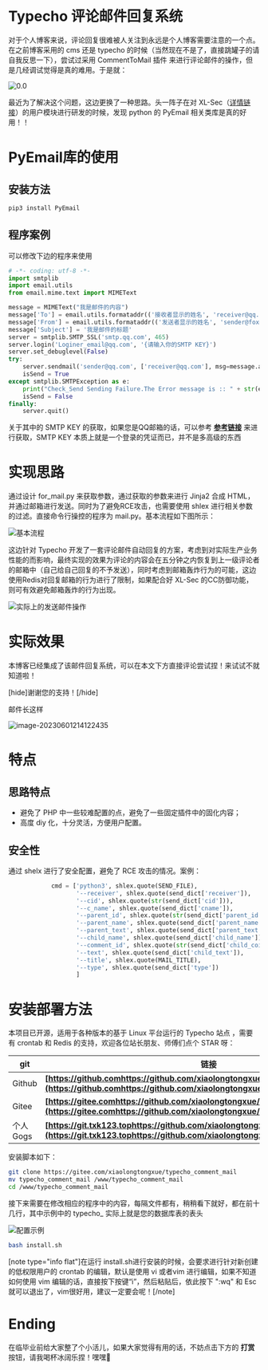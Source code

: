 # Typecho 评论邮件回复系统

对于个人博客来说，评论回复很难被人关注到永远是个人博客需要注意的一个点。在之前博客采用的 cms 还是 typecho 的时候（当然现在不是了，直接跳罐子的请自我反思一下），尝试过采用 CommentToMail 插件 来进行评论邮件的操作，但是几经调试觉得是真的难用。于是就：

![0.0](https://github.com/xiaolongtongxue/typecho_comment_mail/images/image-20230601205949008.png)

最近为了解决这个问题，这边更换了一种思路。头一阵子在对 XL-Sec（[详情链接](/archives/122/)）的用户模块进行研发的时候，发现 python 的 PyEmail 相关类库是真的好用！！

# PyEmail库的使用

## 安装方法

```bash
pip3 install PyEmail
```

## 程序案例

可以修改下边的程序来使用

```python
# -*- coding: utf-8 -*-
import smtplib
import email.utils
from email.mime.text import MIMEText

message = MIMEText("我是邮件的内容")
message['To'] = email.utils.formataddr(('接收者显示的姓名', 'receiver@qq.com'))
message['From'] = email.utils.formataddr(('发送者显示的姓名', 'sender@foxmail.com'))
message['Subject'] = '我是邮件的标题'
server = smtplib.SMTP_SSL('smtp.qq.com', 465)
server.login('Loginer_email@qq.com', '{请输入你的SMTP KEY}')
server.set_debuglevel(False)
try:
    server.sendmail('sender@qq.com', ['receiver@qq.com'], msg=message.as_string())
    isSend = True
except smtplib.SMTPException as e:
    print("Check_Send Sending Failure.The Error message is :: " + str(e))
    isSend = False
finally:
    server.quit()
```

关于其中的 SMTP KEY 的获取，如果您是QQ邮箱的话，可以参考 **[参考链接](/archives/121/)** 来进行获取，SMTP KEY 本质上就是一个登录的凭证而已，并不是多高级的东西

# 实现思路

通过设计 for_mail.py 来获取参数，通过获取的参数来进行 Jinja2 合成 HTML，并通过邮箱进行发送。同时为了避免RCE攻击，也需要使用 shlex 进行相关参数的过滤。直接命令行操控的程序为 mail.py。基本流程如下图所示：

![基本流程](https://github.com/xiaolongtongxue/typecho_comment_mail/images/image-20230601212816615.png)

这边针对 Typecho 开发了一套评论邮件自动回复的方案，考虑到对实际生产业务性能的而影响，最终实现的效果为评论的内容会在五分钟之内恢复到上一级评论者的邮箱中（自己给自己回复的不予发送），同时考虑到邮箱轰炸行为的可能，这边使用Redis对回复邮箱的行为进行了限制，如果配合好 XL-Sec 的CC防御功能，则可有效避免邮箱轰炸的行为出现。

![实际上的发送邮件操作](https://github.com/xiaolongtongxue/typecho_comment_mail/images/image-20230601212342682.png)

# 实际效果

本博客已经集成了该邮件回复系统，可以在本文下方直接评论尝试捏！来试试不就知道啦！

[hide]谢谢您的支持！[/hide]

邮件长这样

![image-20230601214122435](https://github.com/xiaolongtongxue/typecho_comment_mail/images/image-20230601214122435.png)

# 特点

## 思路特点

- 避免了 PHP 中一些较难配置的点，避免了一些固定插件中的固化内容；
- 高度 diy 化，十分灵活，方便用户配置。

## 安全性

通过 shelx 进行了安全配置，避免了 RCE 攻击的情况。案例：

```python
			cmd = ['python3', shlex.quote(SEND_FILE),
                   '--receiver', shlex.quote(send_dict['receiver']),
                   '--cid', shlex.quote(str(send_dict['cid'])),
                   '--c_name', shlex.quote(send_dict['cname']),
                   '--parent_id', shlex.quote(str(send_dict['parent_id'])),
                   '--parent_name', shlex.quote(send_dict['parent_name']),
                   '--parent_text', shlex.quote(send_dict['parent_text']),
                   '--child_name', shlex.quote(send_dict['child_name']),
                   '--comment_id', shlex.quote(str(send_dict['child_coid'])),
                   '--text', shlex.quote(send_dict['child_text']),
                   '--title', shlex.quote(MAIL_TITLE),
                   '--type', shlex.quote(send_dict['type'])
                   ]
```

# 安装部署方法

本项目已开源，适用于各种版本的基于 Linux 平台运行的 Typecho 站点 ，需要有 crontab 和 Redis 的支持，欢迎各位站长朋友、师傅们点个 STAR 呀：

| **git**  | **链接**                                                     |
| -------- | ------------------------------------------------------------ |
| Github   | **[https://github.comhttps://github.com/xiaolongtongxue/typecho_comment_mail](https://github.comhttps://github.com/xiaolongtongxue/typecho_comment_mail)** |
| Gitee    | **[https://gitee.comhttps://github.com/xiaolongtongxue/typecho_comment_mail](https://gitee.comhttps://github.com/xiaolongtongxue/typecho_comment_mail)** |
| 个人Gogs | **[https://git.txk123.tophttps://github.com/xiaolongtongxue/typecho_comment_mail](https://git.txk123.tophttps://github.com/xiaolongtongxue/typecho_comment_mail)** |

安装脚本如下：

```bash
git clone https://gitee.com/xiaolongtongxue/typecho_comment_mail
mv typecho_comment_mail /www/typecho_comment_mail
cd /www/typecho_comment_mail
```

接下来需要在修改相应的程序中的内容，每隔文件都有，稍稍看下就好，都在前十几行，其中示例中的 typecho_ 实际上就是您的数据库表的表头

![配置示例](https://github.com/xiaolongtongxue/typecho_comment_mail/images/image-20230601215421370.png)

```bash
bash install.sh
```

[note type="info flat"]在运行 install.sh进行安装的时候，会要求进行针对新创建的低权限用户的 crontab 的编辑，默认是使用 vi 或者vim 进行编辑，如果不知道如何使用 vim 编辑的话，直接按下按键“i”，然后粘贴后，依此按下 ":wq" 和 Esc 就可以退出了，vim很好用，建议一定要会呢！[/note]

# Ending

在临毕业前给大家整了个小活儿，如果大家觉得有用的话，不妨点击下方的 **打赏** 按钮，请我喝杯冰阔乐捏！嘿嘿🤭



